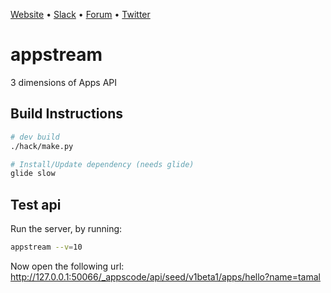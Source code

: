 [Website](https://appscode.com) • [Slack](https://slack.appscode.com) • [Forum](https://discuss.appscode.com) • [Twitter](https://twitter.com/AppsCodeHQ)

# appstream
3 dimensions of Apps API

## Build Instructions
```sh
# dev build
./hack/make.py

# Install/Update dependency (needs glide)
glide slow
```

## Test api
Run the server, by running:
```sh
appstream --v=10
```

Now open the following url:
http://127.0.0.1:50066/_appscode/api/seed/v1beta1/apps/hello?name=tamal

